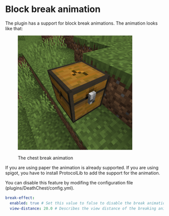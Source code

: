 # Block break animation

The plugin has a support for block break animations. The animation looks like that:

<figure><img src="../.gitbook/assets/breaking-chest.png" alt="A breaking chest of the death chest plugin" width="364"><figcaption><p>The chest break animation</p></figcaption></figure>

If you are using paper the animation is already supported. If you are using spigot, you have to install ProtocolLib to add the support for the animation.

You can disable this feature by modifing the configuration file (plugins/DeathChest/config.yml).

```yaml
break-effect:
  enabled: true # Set this value to false to disable the break animation feature.
  view-distance: 20.0 # Describes the view distance of the breaking animation
```
